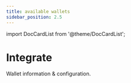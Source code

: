 ```yaml
---
title: available wallets
sidebar_position: 2.5
---
```

import DocCardList from '@theme/DocCardList';

# Integrate

Wallet information & configuration.
<DocCardList />

